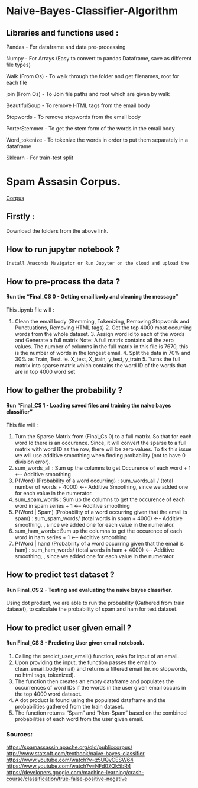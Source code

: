 # Naive-Bayes-Classifier-Algorithm

## Libraries and functions used : 

Pandas - For dataframe and data pre-processing

Numpy - For Arrays (Easy to convert to pandas Dataframe, save as different file types)

Walk (From Os) - To walk through the folder and get filenames, root for each file

join (From Os) - To Join file paths and root which are given by walk

BeautifulSoup - To remove HTML tags from the email body

Stopwords - To remove stopwords from the email body

PorterStemmer - To get the stem form of the words in the email body

Word_tokenize - To tokenize the words in order to put them separately in a dataframe

Sklearn - For train-test split

# Spam Assasin Corpus.

[Corpus](https://spamassassin.apache.org/old/publiccorpus/)

## Firstly : 
Download the folders from the above link.

## How to run jupyter notebook ? 
```bash
Install Anaconda Navigator or Run Jupyter on the cloud and upload the .ipynb files and the ham and spam folders.
```

## How to pre-process the data ? 

#### Run the “Final_CS 0 - Getting email body and cleaning the message”
This .ipynb file will :
  1. Clean the email body (Stemming, Tokenizing, Removing Stopwords and Punctuations, Removing HTML tags)
	2. Get the top 4000 most occurring words from the whole dataset. 
	3. Assign word id to each of the words and Generate a full matrix 
  Note: A full matrix contains all the zero values. The number of columns in the full matrix in this file is 7670, this is the number of words in the longest email. 
	4. Split the data in 70% and 30% as Train, Test. ie. X_test, X_train, y_test, y_train
	5. Turns the full matrix into sparse matrix which contains the word ID of the words that are in top 4000 word set



## How to gather the probability ? 
####  Run “Final_CS 1 - Loading saved files and training the naive bayes classifier” 


This file will : 
1. Turn the Sparse Matrix from (Final_Cs 0) to a full matrix. So that for each word Id there is an occurence. Since, it will convert the sparse to a full matrix with word ID as the row, there will be zero values. To fix this issue we will use additive smoothing when finding probability (not to have 0 division error).
2. sum_words_all : Sum up the columns to get Occurence of each word  + 1 ←- Additive smoothing
3. P(Word) (Probability of a word occurring) : sum_words_all / (total number of words + 4000) ←- Additive Smoothing, since we added one for each value in the numerator.
4. sum_spam_words : Sum up the columns to get the occurence of each word in spam series + 1 ←- Additive smoothing
5. P(Word | Spam) (Probability of a word occurring given that the email is spam) : sum_spam_words/ (total words in spam + 4000) ←- Additive smoothing, , since we added one for each value in the numerator.
6. sum_ham_words : Sum up the columns to get the occurence of each word in ham series + 1 ←- Additive smoothing
7. P(Word | ham) (Probability of a word occurring given that the email is ham) : sum_ham_words/ (total words in ham + 4000) ←- Additive smoothing, , since we added one for each value in the numerator.


## How to predict test dataset ? 
#### Run Final_CS 2 - Testing and evaluating the naive bayes classifier.

Using dot product, we are able to run the probability (Gathered from train dataset), to calculate the probability of spam and ham for test dataset. 



## How to predict user given email ? 
#### Run Final_CS 3 - Predicting User given email notebook.

1. Calling the predict_user_email() function, asks for input of an email.
2. Upon providing the input, the function passes the email to clean_email_body(email) and returns a filtered email (ie. no stopwords, no html tags, tokenized).
3. The function then creates an empty dataframe and populates the occurrences of word IDs if the words in the user given email occurs in the top 4000 word dataset.
4. A dot product is found using the populated dataframe and the probabilities gathered from the train dataset.
5. The function returns “Spam” and “Non-Spam” based on the combined probabilities of each word from the user given email.


### Sources: 

https://spamassassin.apache.org/old/publiccorpus/
http://www.statsoft.com/textbook/naive-bayes-classifier
https://www.youtube.com/watch?v=z5UQyCESW64
https://www.youtube.com/watch?v=NFd0ZQk5bR4
https://developers.google.com/machine-learning/crash-course/classification/true-false-positive-negative
